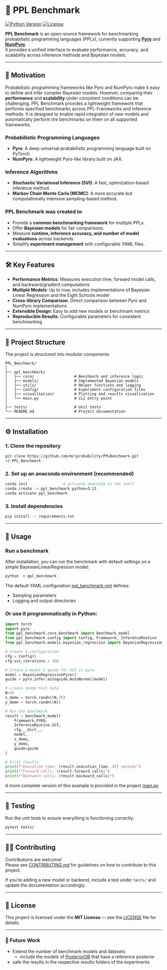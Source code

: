 # 🧪 PPL Benchmark
[![Python Version](https://img.shields.io/badge/python-3.11-blue)](https://www.python.org/downloads/)
[![License](https://img.shields.io/badge/license-MIT-green)](LICENSE)

**PPL Benchmark** is an open-source framework for benchmarking probabilistic programming languages (PPLs), currently supporting **[Pyro](https://pyro.ai)** and **[NumPyro](https://num.pyro.ai)**.  
It provides a unified interface to evaluate performance, accuracy, and scalability across inference methods and Bayesian models.

---

## 🚀 Motivation

Probabilistic programming frameworks like Pyro and NumPyro make it easy to define and infer complex Bayesian models. However, comparing their **performance** and **scalability** under consistent conditions can be challenging. PPL Benchmark provides a lightweight framework that performs specified benchmarks across PPL-Frameworks and inference methods. It is designed to enable rapid integration of new models and automatically perform the benchmarks on them on all supported frameworks. 

### Probabilistic Programming Languages
- **Pyro**: A deep universal probabilistic programming language built on PyTorch.
- **NumPyro**: A lightweight Pyro-like library built on JAX.

### Inference Algorithms
- **Stochastic Variational Inference (SVI)**: A fast, optimization-based inference method.
- **Markov Chain Monte Carlo (MCMC)**: A more accurate but computationally intensive sampling-based method.

### PPL Benchmark was created to
- Provide a **common benchmarking framework** for multiple PPLs.
- Offer **Bayesian models** for fair comparisons.
- Measure **runtime, inference accuracy, and number of model evaluations** across backends.
- Simplify **experiment management** with configurable YAML files.

---

## 🛠️ Key Features

- **Performance Metrics**: Measures execution time, forward model calls, and backward/gradient computations
- **Multiple Models**: Up to now, includes implementations of Bayesian Linear Regression and the Eight Schools model
- **Cross-library Comparison**: Direct comparison between Pyro and NumPyro implementations
- **Extensible Design**: Easy to add new models or benchmark metrics
- **Reproducible Results**: Configurable parameters for consistent benchmarking


---

## 📂 Project Structure
The project is structured into modular components

```
PPL_Benchmark/
│
├── ppl_benchmark/
│   ├── core/                  # Benchmark and inference logic
│   ├── models/                # Implemented Bayesian models
│   ├── utils/                 # Helper functions and logging
│   ├── config/                # Experiment configuration files
│   ├── visualisation/         # Plotting and results visualization
│   └── main.py                # CLI entry point
│
├── tests/                     # Unit tests
└── README.md                  # Project documentation
```

---

## ⚙️ Installation

### 1. Clone the repository
```bash
git clone https://github.com/mclprobability/PPLBenchmark.git
cd PPL_Benchmark
```

### 2. Set up an anaconda environment (recommended)
```bash
conda init                # activate anaconda in the shell
conda create -n ppl_benchmark python=3.11
conda activate ppl_benchmark     
```

### 3. Install dependencies
```bash
pip install -r requirements.txt
```


---

## 🧪 Usage

### Run a benchmark
After installation, you can run the benchmark with default settings on a simple BayesianLinearRegression model:

```bash
python -m ppl_benchmark
```

The default YAML configuration [ppl_benchmark.yml](ppl_benchmark/config/base/ppl_benchmark.yml) defines:
- Sampling parameters
- Logging and output directories

### Or use it programmatically in Python:

```python
import torch
import pyro
from ppl_benchmark.core.benchmark import benchmark_model
from ppl_benchmark.config import Config, Framework, InferenceRoutine
from ppl_benchmark.models.bayesian_regression import BayesianRegressionPyro

# Create a configuration
cfg = Config()
cfg.svi_iterations = 100

# Create a model & guide for SVI in pyro
model = BayesianRegressionPyro()
guide = pyro.infer.autoguide.AutoNormal(model)

# create dummy test data
N=10
x_demo = torch.randn((N,3))
y_demo = torch.randn((N))

# Run the benchmark
result = benchmark_model(
    Framework.PYRO, 
    InferenceRoutine.SVI, 
    cfg.__dict__, 
    model, 
    x_demo, 
    y_demo,
    guide=guide
)

# Print results
print(f"Execution time: {result.execution_time:.3f} seconds")
print(f"Forward calls: {result.forward_calls}")
print(f"Backward calls: {result.backward_calls}")
```
A more complete version of this example is provided in the project [main.py](ppl_benchmark/main.py)

---

## 🧷 Testing
Run the unit tests to ensure everything is functioning correctly:
```bash
pytest tests/
```

---

## 🧑‍💻 Contributing

Contributions are welcome!  
Please see [CONTRIBUTING.md](CONTRIBUTING.md) for guidelines on how to contribute to this project.

If you’re adding a new model or backend, include a test under `tests/` and update the documentation accordingly.

---

## 🪪 License
This project is licensed under the **MIT License** — see the [LICENSE](LICENSE) file for details.


---

### 🧭 Future Work
- Extend the number of benchmark models and datasets
  - include the models of [PosteriorDB](https://github.com/stan-dev/posteriordb) that have a reference posterior
- safe the results in the respective results folders of the experiments
